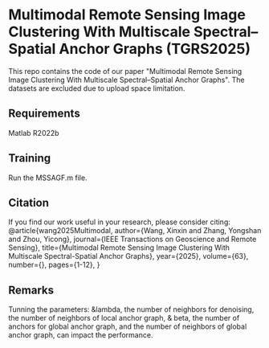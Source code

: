 # Multimodal Remote Sensing Image Clustering With Multiscale Spectral–Spatial Anchor Graphs (TGRS2025)
This repo contains the code of our paper "Multimodal Remote Sensing Image Clustering With Multiscale Spectral–Spatial Anchor Graphs". The datasets are excluded due to upload space limitation.

## Requirements
Matlab R2022b

## Training
Run the MSSAGF.m file.

## Citation
If you find our work useful in your research, please consider citing:
@article{wang2025Multimodal,
  author={Wang, Xinxin and Zhang, Yongshan and Zhou, Yicong},
  journal={IEEE Transactions on Geoscience and Remote Sensing}, 
  title={Multimodal Remote Sensing Image Clustering With Multiscale Spectral-Spatial Anchor Graphs}, 
  year={2025},
  volume={63},
  number={},
  pages={1-12},
}

## Remarks
Tunning the parameters: &lambda, the number of neighbors for denoising, the number of neighbors of local anchor graph, & beta, the number of anchors for global anchor graph,  and the number of neighbors of global anchor graph, can impact the performance.
